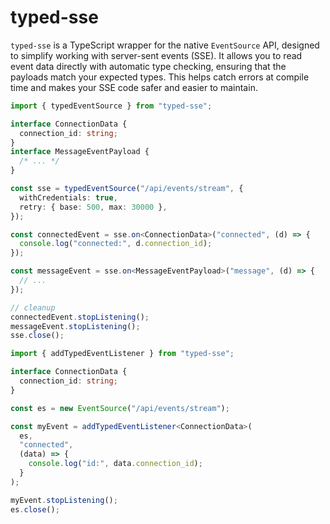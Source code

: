 # typed-sse

`typed-sse` is a TypeScript wrapper for the native `EventSource` API, designed to simplify working with server-sent events (SSE). It allows you to read event data directly with automatic type checking, ensuring that the payloads match your expected types. This helps catch errors at compile time and makes your SSE code safer and easier to maintain.

```ts
import { typedEventSource } from "typed-sse";

interface ConnectionData {
  connection_id: string;
}
interface MessageEventPayload {
  /* ... */
}

const sse = typedEventSource("/api/events/stream", {
  withCredentials: true,
  retry: { base: 500, max: 30000 },
});

const connectedEvent = sse.on<ConnectionData>("connected", (d) => {
  console.log("connected:", d.connection_id);
});

const messageEvent = sse.on<MessageEventPayload>("message", (d) => {
  // ...
});

// cleanup
connectedEvent.stopListening();
messageEvent.stopListening();
sse.close();
```

```ts
import { addTypedEventListener } from "typed-sse";

interface ConnectionData {
  connection_id: string;
}

const es = new EventSource("/api/events/stream");

const myEvent = addTypedEventListener<ConnectionData>(
  es,
  "connected",
  (data) => {
    console.log("id:", data.connection_id);
  }
);

myEvent.stopListening();
es.close();
```
